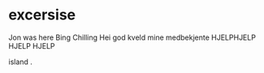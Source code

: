 # excersise
Jon was here
Bing Chilling
Hei
god kveld mine medbekjente
HJELPHJELP HJELP HJELP

island
.
